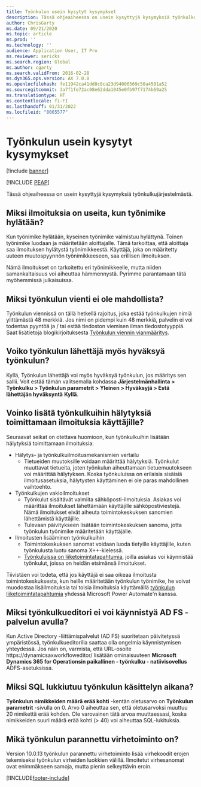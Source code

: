 ```yaml
---
title: Työnkulun usein kysytyt kysymykset
description: Tässä ohjeaiheessa on usein kysyttyjä kysymyksiä työnkulkujärjestelmästä.
author: ChrisGarty
ms.date: 09/21/2020
ms.topic: article
ms.prod: ''
ms.technology: ''
audience: Application User, IT Pro
ms.reviewer: sericks
ms.search.region: Global
ms.author: cgarty
ms.search.validFrom: 2016-02-28
ms.dyn365.ops.version: AX 7.0.0
ms.openlocfilehash: fe11942ca41dd8c0ca23d94006569c50a4501a52
ms.sourcegitcommit: 3a7f1fe72ac08e62dda1045e0fb97f7174b69a25
ms.translationtype: HT
ms.contentlocale: fi-FI
ms.lasthandoff: 01/31/2022
ms.locfileid: "8065577"
---
```

# <a name="workflow-faq"></a>Työnkulun usein kysytyt kysymykset

[!include [banner](../includes/banner.md)]


[!INCLUDE [PEAP](../../../includes/peap-1.md)]

Tässä ohjeaiheessa on usein kysyttyjä kysymyksiä työnkulkujärjestelmästä.

## <a name="why-are-multiple-notifications-received-when-a-work-item-is-rejected"></a>Miksi ilmoituksia on useita, kun työnimike hylätään?
Kun työnimike hylätään, kyseinen työnimike valmistuu hylättynä. Toinen työnimike luodaan ja määritetään aloittajalle. Tämä tarkoittaa, että aloittaja saa ilmoituksen hylätystä työnimikkeestä. Käyttäjä, joka on määritetty uuteen muutospyynnön työnimikkeeseen, saa erillisen ilmoituksen. 

Nämä ilmoitukset on tarkoitettu eri työnimikkeelle, mutta niiden samankaltaisuus voi aiheuttaa hämmennystä. Pyrimme parantamaan tätä myöhemmissä julkaisuissa.

## <a name="why-are-my-workflow-exports-failing"></a>Miksi työnkulun vienti ei ole mahdollista?
Työnkulun viennissä on tällä hetkellä rajoitus, joka estää työnkulkujen nimiä ylittämästä 48 merkkiä. Jos nimi on pidempi kuin 48 merkkiä, palvelin ei voi todentaa pyyntöä ja / tai estää tiedoston viemisen ilman tiedostotyyppiä. Saat lisätietoja blogikirjoituksesta [Työnkulun viennin vianmääritys](https://community.dynamics.com/ax/b/elandaxdynamicsaxupgradesanddevelopment/archive/2019/04/10/workflow-export-troubleshooting).

## <a name="can-the-submitter-of-a-workflow-also-approve-the-workflow"></a>Voiko työnkulun lähettäjä myös hyväksyä työnkulun?
Kyllä, Työnkulun lähettäjä voi myös hyväksyä työnkulun, jos määritys sen sallii. Voit estää tämän valitsemalla kohdassa **Järjestelmänhallinta > Työnkulku > Työnkulun parametrit > Yleinen > Hyväksyjä > Estä lähettäjän hyväksyntä** **Kyllä**.

## <a name="can-i-add-alerts-to-workflows-to-provide-notifications-to-users"></a>Voinko lisätä työnkulkuihin hälytyksiä toimittamaan ilmoituksia käyttäjille?
Seuraavat seikat on otettava huomioon, kun työnkulkuihin lisätään hälytyksiä toimittamaan ilmoituksia:
- Hälytys- ja työnkulkuilmoitusmekanismien vertailu
    - Tietueiden muutoksille voidaan määrittää hälytyksiä. Työnkulut muuttavat tietueita, joten työnkulun aiheuttamaan tietuemuutokseen voi määrittää hälytyksen. Koska työnkuluissa on erilaisia sisäisiä ilmoitusasetuksia, hälytysten käyttäminen ei ole paras mahdollinen vaihtoehto.
- Työnkulkujen vakioilmoitukset 
    - Työnkulut sisältävät valmiita sähköposti-ilmoituksia. Asiakas voi määrittää ilmoitukset lähettämään käyttäjille sähköpostiviestejä. Nämä ilmoitukset eivät aiheuta toimintokeskuksen sanomien lähettämistä käyttäjille.
    - Tulevaan päivitykseen lisätään toimintokeskuksen sanoma, jotta työnkulun työnimike määritetään käyttäjälle. 
- Ilmoitusten lisääminen työnkulkuihin
    - Toimintokeskuksen sanomat voidaan luoda tietyille käyttäjille, kuten työnkulusta luotu sanoma X++-kielessä.
    - [Työnkuluissa on liiketoimintatapahtumia](../../dev-itpro/business-events/business-events-workflow.md), joilla asiakas voi käynnistää työnkulut, joissa on heidän etsimänsä ilmoitukset.   

Tiivistäen voi todeta, että jos käyttäjä ei saa oikeaa ilmoitusta toimintokeskuksesta, kun heille määritetään työnkulun työnimike, he voivat muodostaa lisäilmoituksia tai toisia ilmoituksia käyttämällä [työnkulun liiketoimintatapahtumia](../../dev-itpro/business-events/business-events-workflow.md) yhdessä Microsoft Power Automate'n kanssa.

## <a name="why-is-workflow-editor-not-able-to-start-under-ad-fs"></a>Miksi työnkulkueditori ei voi käynnistyä AD FS -palvelun avulla?
Kun Active Directory -liittämispalvelut (AD FS) suoritetaan päivitetyssä ympäristössä, työnkulkueditorilla saattaa olla ongelmia käynnistymisen yhteydessä. Jos näin on, varmista, että URL-osoite https://dynamicsaxworkfloweditor/ lisätään ominaisuuteen **Microsoft Dynamics 365 for Operationsin paikallinen - työnkulku - natiivisovellus** ADFS-asetuksissa.

## <a name="why-am-i-getting-sql-deadlocks-on-workflow-processing"></a>Miksi SQL lukkiutuu työnkulun käsittelyn aikana? 
**Työnkulun nimikkeiden määrä erää kohti** -kentän oletusarvo on **Työnkulun parametrit** -sivulla on 0. Arvo 0 aiheuttaa sen, että oletusarvoksi muuttuu 20 nimikettä erää kohden. Ole varovainen tätä arvoa muuttaessasi, koska nimikkeiden suuri määrä erää kohti (> 40) voi aiheuttaa SQL-lukituksia.

## <a name="what-is-the-workflow-enhanced-error-feature"></a>Mikä työnkulun parannettu virhetoiminto on?
Version 10.0.13 työnkulun parannettu virhetoiminto lisää virhekoodit erojen tekemiseksi työnkulun virheiden luokkien välillä. Ilmoitetut virhesanomat ovat enimmäkseen samoja, mutta pienin selkeyttävin eroin.


[!INCLUDE[footer-include](../../../includes/footer-banner.md)]
